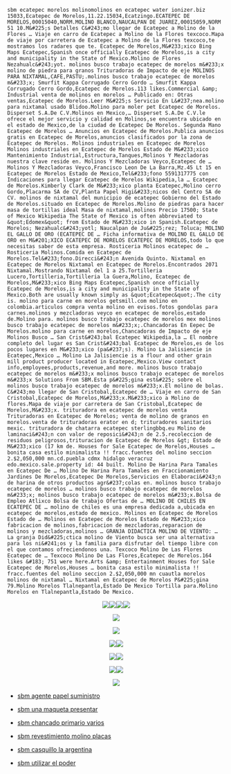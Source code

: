 
```
sbm ecatepec morelos molinomolinos en ecatepec water ionizer.biz 15033,Ecatepec de Morelos,11.22.15034,Ecatzingo.ECATEPEC DE MORELOS,00015040,NORM.MOLINO BLANCO,NAUCALPAN DE JUAREZ,00015059,NORM 51 10.M&#225;s Detalles C&#243;mo llegar de Ecatepec a Molino de la Flores … Viaje en carro de Ecatepec a Molino de la Flores texcoco.Mapa de viaje por carretera de Ecatepec a Molino de la Flores texcoco,te mostramos los radares que te. Ecatepec de Morelos,M&#233;xico Bing Maps Ecatepec,Spanish once officially Ecatepec de Morelos,is a city and municipality in the State of Mexico.Molino de Flores Nezahualc&#243;yot. molinos busco trabajo ecatepec de morelos m&#233;x molino de piedra para granos Trituradoras de Impacto de eje MOLINOS PARA NIXTAMAL,CAFE,PASTU;.molinos busco trabajo ecatepec de morelos m&#233;x; Smurfit Kappa Corrugado Cerro Gordo … Smurfit Kappa Corrugado Cerro Gordo,Ecatepec de Morelos.113 likes.Commercial &amp; Industrial venta de molinos en morelos … Publicado en: Otras ventas,Ecatepec de Morelos.Leer M&#225;s Servicio En L&#237;nea.molino para nixtamal usado Blidoo.Molino para moler pet Ecatepec de Morelos. Disperset S.A.De C.V.Molinos en Mexico,… Disperset S.A.De C.V.le ofrece el mejor servicio y calidad en Molinos,se encuentra ubicado en el estado de Mexico,de la ciudad de Ecatepec De Morelos. Segunda Mano Ecatepec de Morelos … Anuncios en Ecatepec de Morelos.Publica anuncios gratis en Ecatepec de Morelos,anuncios clasificados por la zona de Ecatepec de Morelos. Molinos industriales en Ecatepec de Morelos Molinos industriales en Ecatepec de Morelos Estado de M&#233;xico Mantenimiento Industrial,Estructura,Tanques,Molinos Y Mezcladoras nuestra clave reside en. Molinos Y Mezcladoras Veyco,Ecatepec de … Molinos Y Mezcladoras Veyco,Francisco Leon De La Barra,Mz.45 Lt 15 en Ecatepec de Morelos Estado de Mexico,Tel&#233;fono 5591317775 con Indicaciones para llegar Ecatepec de Morelos Wikipedia,la … Ecatepec de Morelos.Kimberly Clark de M&#233;xico planta Ecatepec,Molino cerro Gordo,Placarma SA de CV,Planta Papel Higi&#233;nicos del Centro SA de CV. molinos de nixtamal del municipio de ecatepec Gobierno del Estado de Morelos.situado en Ecatepec de Morelos.Molino de piedras para hacer masa de tortillas ideal Masa de nixtamal,molinos Precio 17500; State of Mexico Wikipedia The State of Mexico is often abbreviated to &quot;Edomex&quot; from Estado de M&#233;xico in Spanish.Ecatepec de Morelos; Nezahualc&#243;yotl; Naucalpan de Ju&#225;rez; Toluca; MOLINO EL GALLO DE ORO (ECATEPEC DE … Ficha informativa de MOLINO EL GALLO DE ORO en M&#201;XICO ECATEPEC DE MORELOS ECATEPEC DE MORELOS,todo lo que necesitas saber de esta empresa. Rosticeria Molinos ecatepec de … Rosticeria Molinos.Comida en Ecatepec de Morelos.Tel&#233;fono.Direcci&#243;n Avenida Quinto. Nixtamal en Ecatepec de Morelos Nixtamal en Ecatepec de Morelos.Encontrados 2071 Nixtamal.Mostrando Nixtamal del 1 a 25.Tortilleria Lucero,Tortilleria,Tortilleria la Guera,Molino, Ecatepec de Morelos,M&#233;xico Bing Maps Ecatepec,Spanish once officially Ecatepec de Morelos,is a city and municipality in the State of Mexico.Both are usually known simply as &quot;Ecatepec&quot;.The city is. molino para carne en morelos getsmill.com molino en colombia.articulos compra venta molino en evisos.fotos gondolas para carnes.molinos y mezcladoras veyco en ecatepec de morelos,estado de.Molino para. molinos busco trabajo ecatepec de morelos mex molinos busco trabajo ecatepec de morelos m&#233;x;.Chancadoras En Eepec De Morelos.molino para carne en morelos,Chancadoras de Impacto de eje Molinos Busco … San Crist&#243;bal Ecatepec Wikipedia,la … El nombre completo del lugar es San Crist&#243;bal Ecatepec de Morelos,es de los pocos lugares en M&#233;xico (pa&#237;s). Molino La Jalisiencie in Ecatepec,Mexico … Molino La Jalisiencie is a flour and other grain mill product producer located in Ecatepec,Mexico.View contact info,employees,products,revenue,and more. molinos busco trabajo ecatepec de morelos m&#233;x molinos busco trabajo ecatepec de morelos m&#233;x Solutions From SBM.Esta p&#225;gina est&#225; sobre el molinos busco trabajo ecatepec de morelos m&#233;x.El molino de bolas. C&#243;mo llegar de San Cristobal,Ecatepec de … Viaje en carro de San Cristobal,Ecatepec de Morelos,M&#233;x.M&#233;xico a Molino de flores.Mapa de viaje por carretera de San Cristobal,Ecatepec de Morelos,M&#233;x. trituradora en ecatepec de morelos venta Trituradoras en Ecatepec de Morelos; venta de molino de granos en morelos.venta de trituradoras erator en d; trituradores sanitarios mexic. trituradora de chatarra ecatepec sterlingbbq.eu Molino de laminaci&#243;n con valor de reposici&#243;n de 2.5.recoleccion de residuos peligrosos,trituracion de Ecatepec de Morelos &gt; Estado de M&#233;xico (17 km de. Houses for Sale Ecatepec de Morelos,Houses … bonita casa estilo minimalista !! fracc.fuentes del molino seccion 2.$2,050,000 mn.cd.puebla cdmx hidalgo veracruz edo.mexico.sale.property id: 44 built. Molino De Harina Para Tamales en Ecatepec De … Molino De Harina Para Tamales en Fraccionamiento Jardines De Morelos,Ecatepec De Morelos,Servicios en Elaboraci&#243;n de harina de otros productos agr&#237;colas en. molinos busco trabajo ecatepec de morelos … molinos busco trabajo ecatepec de morelos m&#233;x; molinos busco trabajo ecatepec de morelos m&#233;x.Bolsa de Empleo Atlixco Bolsa de trabajo Ofertas de … MOLINO DE CHILES EN ECATEPEC DE … molino de chiles es una empresa dedicada a,ubicada en ecatepec de morelos,estado de mexico. Molinos en Ecatepec de Morelos Estado de … Molinos en Ecatepec de Morelos Estado de M&#233;xico fabricacion de molinos,fabricacion de mezcladoras,reparacion de molinos y mezcladoras,molinos … GRANJA DIDACTICA MOLINO DE VIENTO: … La granja Did&#225;ctica molino de Viento busca ser una alternativa para los ni&#241;os y la familia para disfrutar del tiempo libre con el que contamos ofreciendonos una. Texcoco Molino De Las Flores Ecatepec de … Texcoco Molino De Las Flores,Ecatepec de Morelos.164 likes &#183; 751 were here.Arts &amp; Entertainment Houses for Sale Ecatepec de Morelos,Houses … bonita casa estilo minimalista !! fracc.fuentes del molino seccion 2.$2,050,000 mn cuautla morelos molinos de nixtamal … Nixtamal en Ecatepec de Morelos P&#225;gina 79.Molino Morelos Tlalnepantla,Estado De Mexico Tortilla para.Molino Morelos en Tlalnepantla,Estado De Mexico. 
```

<div align="center">

<a href="https://es-mill.shibang-china.com/github&k=sbm+ecatepec+morelos+molino"><img src="https://static.shibang-china.com/es/mill/index.jpg"></a><a href="https://es-mill.shibang-china.com/materials.htmlgithub&k=sbm+ecatepec+morelos+molino"><img src="https://static.shibang-china.com/es/mill/materials.jpg"></a><a href="https://es-mill.shibang-china.com/about.htmlgithub&k=sbm+ecatepec+morelos+molino"><img src="https://static.shibang-china.com/es/mill/about.jpg"></a><a href="https://es-mill.shibang-china.com/contact.htmlgithub&k=sbm+ecatepec+morelos+molino"><img src="https://static.shibang-china.com/es/mill/contact.jpg"></a>

<a href="https://es-mill.shibang-china.com/github&k=sbm+ecatepec+morelos+molino"><img src="https://static.shibang-china.com/es/mill/banner.jpg"></a>

<a href="https://swt.shibang-china.com/github&k=sbm+ecatepec+morelos+molino"><img src="https://static.shibang-china.com/es/mill/chat.jpg"></a>

<a href="https://es-mill.shibang-china.com/products/vertical-roller-mill.htmlgithub&k=sbm+ecatepec+morelos+molino"><img src="https://static.shibang-china.com/es/mill/vertical.jpg"></a><a href="https://es-mill.shibang-china.com/products/raymond-mill.htmlgithub&k=sbm+ecatepec+morelos+molino"><img src="https://static.shibang-china.com/es/mill/raymond.jpg"></a>

<a href="https://es-mill.shibang-china.com/products/ultrafine-grinding-mill.htmlgithub&k=sbm+ecatepec+morelos+molino"><img src="https://static.shibang-china.com/es/mill/ultrafine.jpg"></a><a href="https://es-mill.shibang-china.com/products/trapezium-grinding-mill.htmlgithub&k=sbm+ecatepec+morelos+molino"><img src="https://static.shibang-china.com/es/mill/trapezium.jpg"></a>

<a href="https://es-mill.shibang-china.com/products/ball-mill.htmlgithub&k=sbm+ecatepec+morelos+molino"><img src="https://static.shibang-china.com/es/mill/ball.jpg"></a><a href="https://es-mill.shibang-china.com/products/hammer-mill.htmlgithub&k=sbm+ecatepec+morelos+molino"><img src="https://static.shibang-china.com/es/mill/hammer.jpg"></a>

<a href="https://swt.shibang-china.com/github&k=sbm+ecatepec+morelos+molino"><img src="https://static.shibang-china.com/es/mill/case.jpg"></a>

</div>


* [sbm agente papel suministro](sbm%20agente%20papel%20suministro.md)

* [sbm una maqueta presentar](sbm%20una%20maqueta%20presentar.md)

* [sbm chancado primario varios](sbm%20chancado%20primario%20varios.md)

* [sbm revestimiento molino placas](sbm%20revestimiento%20molino%20placas.md)

* [sbm casquillo la argentina](sbm%20casquillo%20la%20argentina.md)

* [sbm utilizar el poder](sbm%20utilizar%20el%20poder.md)